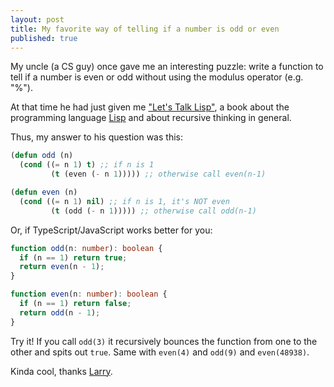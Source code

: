 ```yaml
---
layout: post
title: My favorite way of telling if a number is odd or even
published: true
---
```


My uncle (a CS guy) once gave me an interesting puzzle: write a function to tell if a number is even or odd without using the modulus operator (e.g. "%").

At that time he had just given me ["Let's Talk Lisp"](https://images-na.ssl-images-amazon.com/images/I/31prZs8fkaL._SY298_BO1,204,203,200_.jpg), a book about the programming language [Lisp](https://en.wikipedia.org/wiki/Lisp_(programming_language)) and about recursive thinking in general.

Thus, my answer to his question was this:

```lisp
(defun odd (n) 
  (cond ((= n 1) t) ;; if n is 1
         (t (even (- n 1))))) ;; otherwise call even(n-1)

(defun even (n) 
  (cond ((= n 1) nil) ;; if n is 1, it's NOT even
         (t (odd (- n 1))))) ;; otherwise call odd(n-1)
```

Or, if TypeScript/JavaScript works better for you:

```typescript
function odd(n: number): boolean {
  if (n == 1) return true;
  return even(n - 1);
}

function even(n: number): boolean {
  if (n == 1) return false;
  return odd(n - 1);
}
```

Try it! If you call `odd(3)` it recursively bounces the function from one to the other and spits out `true`. Same with `even(4)` and `odd(9)` and `even(48938)`.

Kinda cool, thanks [Larry](http://larry.denenberg.com).
